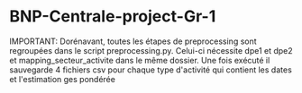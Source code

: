 # BNP-Centrale-project-Gr-1
IMPORTANT: Dorénavant, toutes les étapes de preprocessing sont regroupées dans le script preprocessing.py. Celui-ci nécessite dpe1 et dpe2 et mapping_secteur_activite dans le même dossier. Une fois exécuté il sauvegarde 4 fichiers csv pour chaque type d'activité qui contient les dates et l'estimation ges pondérée

